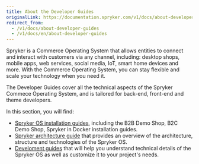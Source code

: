 ```yaml
---
title: About the Developer Guides
originalLink: https://documentation.spryker.com/v1/docs/about-developer-guides
redirect_from:
  - /v1/docs/about-developer-guides
  - /v1/docs/en/about-developer-guides
---
```


Spryker is a Commerce Operating System that allows entities to connect and interact with customers via any channel, including: desktop shops, mobile apps, web services, social media, IoT, smart home devices and more. With the Commerce Operating System, you can stay flexible and scale your technology when you need it.

The Developer Guides cover all the technical aspects of the Spryker Commece Operating System, and is tailored for back-end, front-end and theme developers.

In this section, you will find: 
* [Spryker OS installation guides](https://documentation.spryker.com/v1/docs/about-installation ), including the B2B Demo Shop, B2C Demo Shop,  Spryker in Docker installation guides.
* [Spryker architecture guide](https://documentation.spryker.com/v1/docs/about-the-architecture-guide ) that provides an overview of the architecture, structure and technologies  of the Spryker OS.
* [Develoment guides](https://documentation.spryker.com/v1/docs/about-the-development-guide ) that will help you understand technical details of the Spryker OS as well as customize it to your project's needs.
